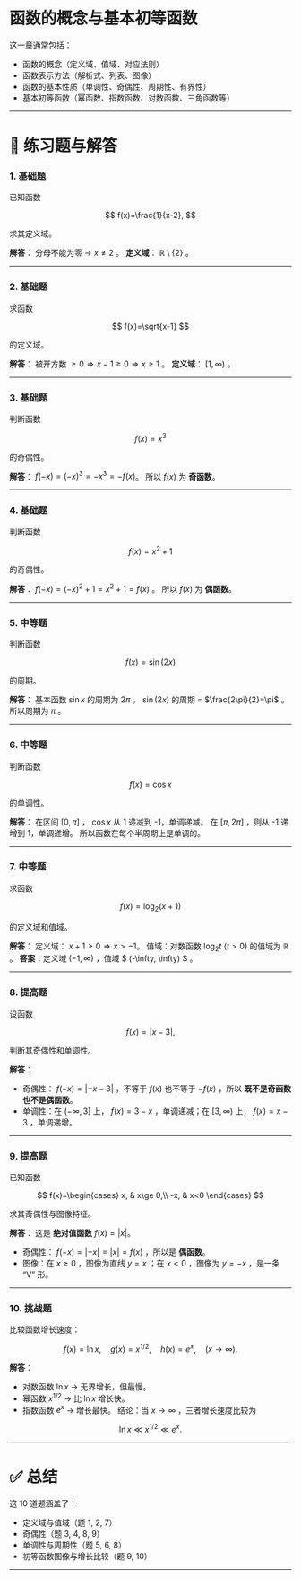 # **函数的概念与基本初等函数** 
这一章通常包括：

* 函数的概念（定义域、值域、对应法则）
* 函数表示方法（解析式、列表、图像）
* 函数的基本性质（单调性、奇偶性、周期性、有界性）
* 基本初等函数（幂函数、指数函数、对数函数、三角函数等）

---

# 📘 练习题与解答

### 1. 基础题

已知函数

$$
f(x)=\frac{1}{x-2},
$$

求其定义域。

**解答**：
分母不能为零 → $x\ne 2$ 。
**定义域**： $\mathbb{R}\setminus\{2\}$ 。

---

### 2. 基础题

求函数

$$
f(x)=\sqrt{x-1}
$$

的定义域。

**解答**：
被开方数 $\ge 0 \Rightarrow x-1\ge 0 \Rightarrow x\ge 1$ 。
**定义域**： $[1,\infty)$ 。

---

### 3. 基础题

判断函数

$$
f(x)=x^3
$$

的奇偶性。

**解答**：
$f(-x)=(-x)^3=-x^3=-f(x)$。
所以 $f(x)$ 为 **奇函数**。

---

### 4. 基础题

判断函数

$$
f(x)=x^2+1
$$

的奇偶性。

**解答**：
$f(-x)=(-x)^2+1=x^2+1=f(x)$ 。
所以 $f(x)$ 为 **偶函数**。

---

### 5. 中等题

判断函数

$$
f(x)=\sin(2x)
$$

的周期。

**解答**：
基本函数 $\sin x$ 的周期为 $2\pi$ 。
$\sin(2x)$ 的周期 = $\frac{2\pi}{2}=\pi$ 。
所以周期为 $\pi$ 。

---

### 6. 中等题

判断函数

$$
f(x)=\cos x
$$

的单调性。

**解答**：
在区间 $[0,\pi]$ ， $\cos x$ 从 1 递减到 -1，单调递减。
在 $[\pi,2\pi]$ ，则从 -1 递增到 1，单调递增。
所以函数在每个半周期上是单调的。

---

### 7. 中等题

求函数

$$
f(x)=\log_2(x+1)
$$

的定义域和值域。

**解答**：
定义域： $x+1>0 \Rightarrow x>-1$。
值域：对数函数 $\log_2 t$  ($t>0$) 的值域为 $\mathbb{R}$ 。
**答案**：定义域 $(-1,\infty)$ ，值域 $ (-\infty, \infty) $ 。

---

### 8. 提高题

设函数

$$
f(x)=|x-3|,
$$

判断其奇偶性和单调性。

**解答**：

* 奇偶性： $f(-x)=|-x-3|$ ，不等于 $f(x)$ 也不等于 $-f(x)$ ，所以 **既不是奇函数也不是偶函数**。
* 单调性：在 $(-\infty,3]$ 上， $f(x)=3-x$ ，单调递减；在 $[3,\infty)$ 上， $f(x)=x-3$ ，单调递增。

---

### 9. 提高题

已知函数

$$
f(x)=\begin{cases}
x, & x\ge 0,\\
-x, & x<0
\end{cases}
$$

求其奇偶性与图像特征。

**解答**：
这是 **绝对值函数** $f(x)=|x|$。

* 奇偶性： $f(-x)=|-x|=|x|=f(x)$ ，所以是 **偶函数**。
* 图像：在 $x\ge 0$ ，图像为直线 $y=x$ ；在 $x<0$ ，图像为 $y=-x$ ，是一条 “V” 形。

---

### 10. 挑战题

比较函数增长速度：

$$
f(x)=\ln x, \quad g(x)=x^{1/2}, \quad h(x)=e^x, \quad (x\to \infty).
$$

**解答**：

* 对数函数 $\ln x$ → 无界增长，但最慢。
* 幂函数 $x^{1/2}$ → 比 $\ln x$ 增长快。
* 指数函数 $e^x$ → 增长最快。
  结论：当 $x\to \infty$ ，三者增长速度比较为

$$
\ln x \ll x^{1/2} \ll e^x.
$$

---

# ✅ 总结

这 10 道题涵盖了：

* 定义域与值域（题 1, 2, 7）
* 奇偶性（题 3, 4, 8, 9）
* 单调性与周期性（题 5, 6, 8）
* 初等函数图像与增长比较（题 9, 10）

---


